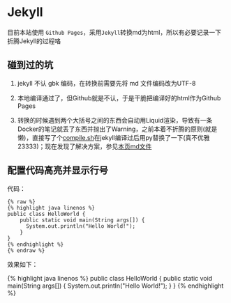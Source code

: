 # Jekyll

目前本站使用 `Github Pages`，采用`Jekyll`转换md为html，所以有必要记录一下折腾Jekyll的过程咯

## 碰到过的坑

1. jekyll 不认 gbk 编码，在转换前需要先将 md 文件编码改为UTF-8

1. 本地编译通过了，但Github就是不认，于是干脆把编译好的html作为Github Pages

1. 转换的时候遇到两个大括号之间的东西会自动用Liquid渲染，导致有一条Docker的笔记就丢了东西并抛出了Warning，之前本着不折腾的原则(就是懒)，直接写了个[compile.sh](compile.sh)在jekyll编译过后用py替换了一下(真不优雅23333)；现在发现了解决方案，参见[本页md文件](Jekyll.md)

## 配置代码高亮并显示行号

代码：

```liquid
{% raw %}
{% highlight java linenos %}
public class HelloWorld {
    public static void main(String args[]) {
      System.out.println("Hello World!");
    }
}
{% endhighlight %}
{% endraw %}
```

效果如下：

{% highlight java linenos %}
public class HelloWorld {
    public static void main(String args[]) {
      System.out.println("Hello World!");
    }
}
{% endhighlight %}
